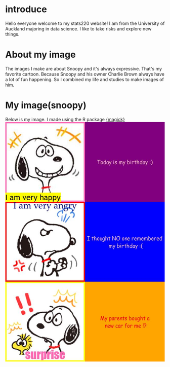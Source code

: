 # introduce
Hello everyone welcome to my stats220 website!
I am from the University of Auckland majoring in data science. I like to take risks and explore new things.
# About my image
The images I make are about Snoopy and it's always expressive. That's my favorite cartoon. Because Snoopy and his owner Charlie Brown always have a lot of fun happening. So I combined my life and studies to make images of him.
# My image(snoopy)
Below is my image. I made using the R package [{magick}](https://cran.r-project.org/web/packages/magick/vignettes/intro.html)
![snoopy](https://github.com/RuoqiZhang7/stats220/blob/main/snoopy.png)

